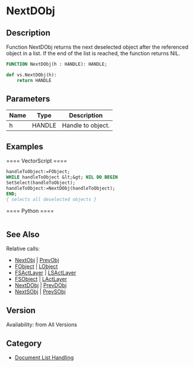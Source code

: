 # NextDObj

## Description
Function NextDObj returns the next deselected object after the referenced object in a list. If the end of the list is reached, the function returns NIL.

```pascal
FUNCTION NextDObj(h : HANDLE): HANDLE;
```

```python
def vs.NextDObj(h):
    return HANDLE
```

## Parameters
|Name|Type|Description|
|---|---|---|
|h|HANDLE|Handle to object.|

## Examples
==== VectorScript ====
```pascal
handleToObject:=FObject;
WHILE handleToObject &lt;&gt; NIL DO BEGIN
SetSelect(handleToObject);
handleToObject:=NextDObj(handleToObject);
END;
{ selects all deselected objects }
```
==== Python ====
```python

```

## See Also
Relative calls:
* [NextObj](NextObj.md) | [PrevObj](PrevObj.md)
* [FObject](FObject.md) | [LObject](LObject.md)
* [FSActLayer](FSActLayer.md) | [LSActLayer](LSActLayer.md)
* [FSObject](FSObject.md)  | [LActLayer](LActLayer.md)
* [NextDObj](NextDObj.md) | [PrevDObj](PrevDObj.md)
* [NextSObj](NextSObj.md) | [PrevSObj](PrevSObj.md)

## Version
Availability: from All Versions

## Category
* [Document List Handling](../Categories/Document%20List%20Handling.md)
